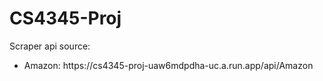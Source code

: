# CS4345-Proj

<p>
    Scraper api source: <br>
</p>
<ul>
    <li>
        Amazon: https://cs4345-proj-uaw6mdpdha-uc.a.run.app/api/Amazon
    </li>
</ul>
